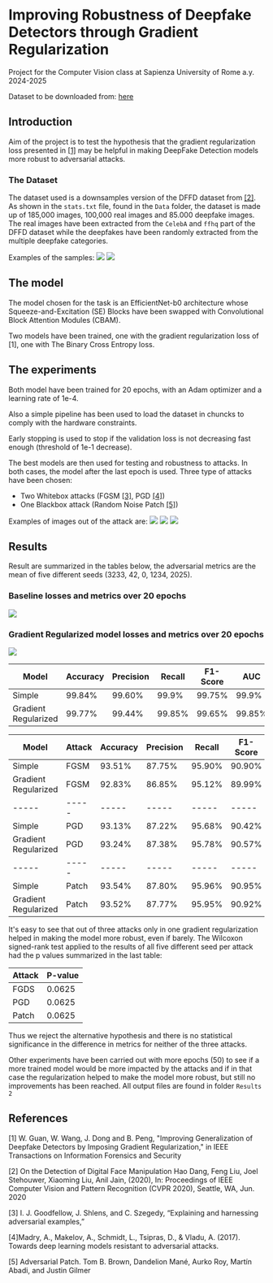 # Improving Robustness of Deepfake Detectors through Gradient Regularization

Project for the Computer Vision class at Sapienza University of Rome a.y. 2024-2025

Dataset to be downloaded from: [here](https://drive.google.com/file/d/11j4Ion6h0CFb7Vx5AOLiVEU-JUQCYVXj/view?usp=sharing)
## Introduction
Aim of the project is to test the hypothesis that the gradient regularization loss presented in [[1]](https://ieeexplore.ieee.org/document/10516609)
may be helpful in making DeepFake Detection models more robust to adversarial attacks. 

### The Dataset 

The dataset used is a downsamples version of the DFFD dataset from [[2]](https://arxiv.org/pdf/1910.01717). As shown in the `stats.txt` file, found in the `Data` folder, the dataset is made up of 185,000 images, 100,000 real images and 85.000 deepfake images. The real images have been extracted from the `CelebA` and `ffhq` part of the DFFD dataset while the deepfakes have been randomly extracted from the multiple deepfake categories. 

Examples of the samples: 
![](figs/Real%20Samples.png)
![](figs/Fake%20Samples.png)

## The model

The model chosen for the task is an EfficientNet-b0 architecture whose Squeeze-and-Excitation (SE) Blocks have been swapped with Convolutional Block Attention Modules (CBAM).

Two models have been trained, one with the gradient regularization loss of [1], one with The Binary Cross Entropy loss.

## The experiments
Both model have been trained for 20 epochs, with an Adam optimizer and a learning rate of 1e-4.

Also a simple pipeline has been used to load the dataset in chuncks to comply with the hardware constraints. 

Early stopping is used to stop if the validation loss is not decreasing fast enough (threshold of 1e-1 decrease). 

The best models are then used for testing and robustness to attacks. In both cases, the model after the last epoch is used. Three type of attacks have been chosen:     
- Two Whitebox attacks (FGSM [[3]](https://arxiv.org/abs/1412.6572v3), PGD [[4]](https://arxiv.org/abs/1706.06083))
- One Blackbox attack (Random Noise Patch [[5]](https://arxiv.org/abs/1712.09665))

Examples of images out of the attack are:
![](figs/Adversarial%20Images/Baseline%20FGSM.png)
![](figs/Adversarial%20Images/Regularized%20PGD.png)
![](figs/Adversarial%20Images/Baseline%20PATCH.png)



## Results

Result are summarized in the tables below, the adversarial metrics are the mean of five different seeds (3233, 42, 0, 1234, 2025).

### Baseline losses and metrics over 20 epochs
![](figs/Baseline%20losses%20and%20metrics.png)


### Gradient Regularized model losses and metrics over 20 epochs
![](figs/Gradient%20Regularized%20losses%20and%20metrics.png)

|Model| Accuracy | Precision | Recall | F1-Score | AUC |
|-----|-----|-----|-----|-----|-----|
Simple | 99.84% | 99.60% | 99.9% | 99.75% | 99.9% |
Gradient Regularized | 99.77% | 99.44% | 99.85% | 99.65% | 99.85% |

|Model |Attack | Accuracy | Precision | Recall | F1-Score  | AUC  |
|-----|-----|-----|-----|-----|-----|-----|
Simple | FGSM | 93.51% | 87.75% | 95.90% | 90.90% | 95.90% |
Gradient Regularized | FGSM | 92.83% | 86.85% | 95.12% | 89.99% | 95.12% |
|-----|-----|-----|-----|-----|-----|-----|
Simple | PGD | 93.13% | 87.22% | 95.68% | 90.42% | 95.68% |
Gradient Regularized | PGD | 93.24% | 87.38% |95.78% |90.57% |95.78% |
|-----|-----|-----|-----|-----|-----|-----|
Simple | Patch | 93.54% | 87.80% | 95.96% | 90.95% | 95.96% |
Gradient Regularized | Patch | 93.52% | 87.77% | 95.95% | 90.92% | 95.95% |

It's easy to see that out of three attacks only in one gradient regularization helped in making the model more robust, even if barely. The Wilcoxon signed-rank test applied to the results of all five different seed per attack had the p values summarized in the last table:

|Attack| P-value |
|-----|-----|
|FGDS| 0.0625 |
|PGD|0.0625 |
|Patch|0.0625 |

Thus we reject the alternative hypothesis and there is no statistical significance in the difference in metrics for neither of the three attacks.

Other experiments have been carried out with more epochs (50) to see if a more trained model would be more impacted by the attacks and if in that case the regularization helped to make the model more robust, but still no improvements has been reached. All output files are found in folder `Results 2`
## References

[1] W. Guan, W. Wang, J. Dong and B. Peng, "Improving Generalization of Deepfake Detectors by Imposing Gradient Regularization," in IEEE Transactions on Information Forensics and Security

[2] On the Detection of Digital Face Manipulation Hao Dang, Feng Liu, Joel Stehouwer, Xiaoming Liu, Anil
Jain, (2020), In: Proceedings of IEEE Computer Vision and Pattern Recognition (CVPR 2020), Seattle,
WA, Jun. 2020

[3] I. J. Goodfellow, J. Shlens, and C. Szegedy, “Explaining and harnessing adversarial examples,”

[4]Madry, A., Makelov, A., Schmidt, L., Tsipras, D., & Vladu, A. (2017). Towards deep learning models resistant to adversarial attacks.

[5] Adversarial Patch. Tom B. Brown, Dandelion Mané, Aurko Roy, Martín Abadi, and Justin Gilmer